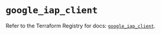 # `google_iap_client`

Refer to the Terraform Registry for docs: [`google_iap_client`](https://registry.terraform.io/providers/hashicorp/google-beta/5.22.0/docs/resources/google_iap_client).
